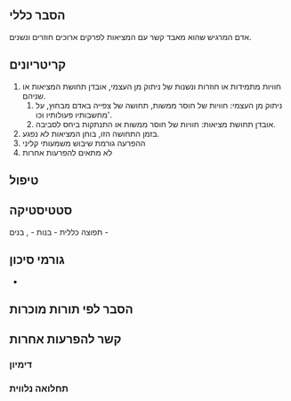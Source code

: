 ## הסבר כללי 

אדם המרגיש שהוא מאבד קשר עם המציאות לפרקים ארוכים חוזרים ונשנים.
## קריטריונים
1. חוויות מתמידות או חוזרות ונשנות של ניתוק מן העצמי, אובדן תחושת המציאות או שניהם.
	1. ניתוק מן העצמי: חוויות של חוסר ממשות, תחושה של צפייה באדם מבחוץ, על מחשבותיו פעולותיו וכו'.
	2. אובדן תחושת מציאות: חוויות של חוסר ממשות או התנתקות ביחס לסביבה.
2. בזמן התחושה הזו, בוחן המציאות לא נפגע.
3. ההפרעה גורמת שיבוש משמעותי קליני
4. לא מתאים להפרעות אחרות
## טיפול

## סטטיסטיקה
תפוצה כללית - 
בנות - , בנים - 
## גורמי סיכון
* 
## הסבר לפי תורות מוכרות


## קשר להפרעות אחרות

### דימיון
### תחלואה נלווית
